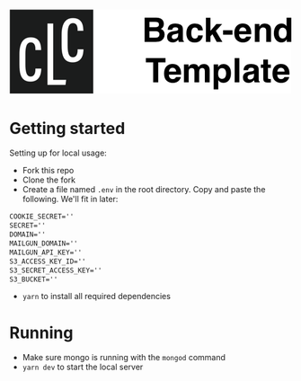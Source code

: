 ## ![Back-end template](backend-template.png)

# Getting started

Setting up for local usage:

- Fork this repo 
- Clone the fork
- Create a file named `.env` in the root directory. Copy and paste the following. We'll fit in later:

```
COOKIE_SECRET=''
SECRET=''
DOMAIN=''
MAILGUN_DOMAIN=''
MAILGUN_API_KEY=''
S3_ACCESS_KEY_ID=''
S3_SECRET_ACCESS_KEY=''
S3_BUCKET=''
```

- `yarn` to install all required dependencies

# Running
- Make sure mongo is running with the `mongod` command
- `yarn dev` to start the local server

